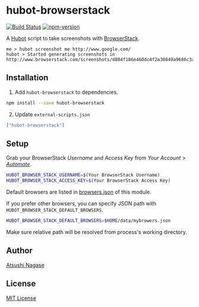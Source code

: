 hubot-browserstack
==================

[![Build Status][travis-badge]][travis]
[![npm-version][npm-badge]][npm]

A [Hubot] script to take screenshots with [BrowserStack].


```
me > hubot screenshot me http://www.google.com/
hubot > Started generating screenshots in http://www.browserstack.com/screenshots/d804f186e460dc4f2a30849a9686c3a8c4276c21
```

Installation
------------

1. Add `hubot-browserstack` to dependencies.

  ```bash
  npm install --save hubot-browserstack
  ```

2. Update `external-scripts.json`

  ```json
  ["hubot-browserstack"]
  ```

Setup
-----

Grab your BrowserStack _Username_ and _Access Key_ from _Your Account_ > _[Automate]_.

```bash
HUBOT_BROWSER_STACK_USERNAME=$(Your BrowserStack Username)
HUBOT_BROWSER_STACK_ACCESS_KEY=$(Your BrowserStack Access Key)
```

Default browsers are listed in [browsers.json] of this module.

If you prefer other browsers, you can specify JSON path with `HUBOT_BROWSER_STACK_DEFAULT_BROWSERS`.

```bash
HUBOT_BROWSER_STACK_DEFAULT_BROWSERS=$HOME/data/mybrowers.json
```

Make sure relative path will be resolved from process's working directory.


Author
------

[Atsushi Nagase]

License
-------

[MIT License]

[Automate]: https://www.browserstack.com/accounts/automate
[Hubot]: https://hubot.github.com/
[BrowserStack]: https://www.browserstack.com/
[browsers.json]: src/data/browsers.json
[Atsushi Nagase]: http://ngs.io/
[MIT License]: LICENSE
[travis-badge]: https://travis-ci.org/ngs/hubot-browserstack.svg?branch=master
[npm-badge]: http://img.shields.io/npm/v/hubot-browserstack.svg
[travis]: https://travis-ci.org/ngs/hubot-browserstack
[npm]: https://www.npmjs.org/package/hubot-browserstack

